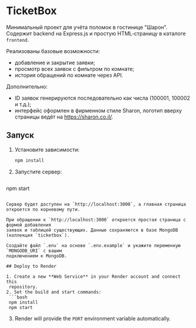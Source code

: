 # TicketBox

Минимальный проект для учёта поломок в гостинице "Шарон". Содержит backend на Express.js и
простую HTML‑страницу в каталоге `frontend`.

Реализованы базовые возможности:

- добавление и закрытие заявки;
- просмотр всех заявок с фильтром по комнате;
- история обращений по комнате через API.

Дополнительно:

- ID заявок генерируются последовательно как числа (100001, 100002 и т.д.);
- интерфейс оформлен в фирменном стиле Sharon, логотип вверху страницы ведёт на https://sharon.co.il/.

## Запуск

1. Установите зависимости:
   ```bash
   npm install
   ```
2. Запустите сервер:
   ```bash
  npm start
  ```

Сервер будет доступен на `http://localhost:3000`, а главная страница откроется по корневому пути.

При обращении к `http://localhost:3000` откроется простая страница с формой добавления
заявок и таблицей существующих. Данные сохраняются в базе MongoDB (коллекция `ticketbox`).

Создайте файл `.env` на основе `.env.example` и укажите переменную `MONGODB_URI` с вашим
подключением к MongoDB.

## Deploy to Render

1. Create a new **Web Service** in your Render account and connect this
   repository.
2. Set the build and start commands:
   ```bash
   npm install
   npm start
   ```
3. Render will provide the `PORT` environment variable automatically.
